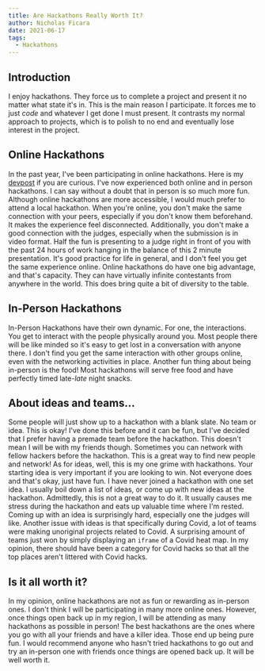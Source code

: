 ```yaml
---
title: Are Hackathons Really Worth It?
author: Nicholas Ficara
date: 2021-06-17
tags:
  - Hackathons
---
```


## Introduction

I enjoy hackathons. They force us to complete a project and present it no matter what state it's in. This is the main reason I participate. It forces me to just *code* and whatever I get done I must present. It contrasts my normal approach to projects, which is to polish to no end and eventually lose interest in the project. 

## Online Hackathons

In the past year, I've been participating in online hackathons. Here is my [devpost](https://devpost.com/Green-Robot-Dev-Studios) if you are curious. I've now experienced both online and in person hackathons. I can say without a doubt that in person is so much more fun. Although online hackathons are more accessible, I would much prefer to attend a local hackathon. When you're online, you don't make the same connection with your peers, especially if you don't know them beforehand. It makes the experience feel disconnected. Additionally, you don't make a good connection with the judges, especially when the submission is in video format. Half the fun is presenting to a judge right in front of you with the past 24 hours of work hanging in the balance of this 2 minute presentation. It's good practice for life in general, and I don't feel you get the same experience online. Online hackathons do have one big advantage, and that's capacity. They can have virtually infinite contestants from anywhere in the world. This does bring quite a bit of diversity to the table.

## In-Person Hackathons

In-Person Hackathons have their own dynamic. For one, the interactions. You get to interact with the people physically around you. Most people there will be like minded so it's easy to get lost in a conversation with anyone there. I don't find you get the same interaction with other groups online, even with the networking activities in place. Another fun thing about being in-person is the food! Most hackathons will serve free food and have perfectly timed late-*late* night snacks.

## About ideas and teams...

Some people will just show up to a hackathon with a blank slate. No team or idea. This is okay! I've done this before and it can be fun, but I've decided that I prefer having a premade team before the hackathon. This doesn't mean I will be with my friends though. Sometimes you can network with fellow hackers before the hackathon. This is a great way to find new people and network! As for ideas, well, this is my one grime with hackathons. Your starting idea is very important if you are looking to win. Not everyone does and that's okay, just have fun. I have never joined a hackathon with one set idea. I usually boil down a list of ideas, or come up with new ideas at the hackathon. Admittedly, this is not a great way to do it. It usually causes me stress during the hackathon and eats up valuable time where I'm rested. Coming up with an idea is surprisingly hard, especially one the judges will like. Another issue with ideas is that specifically during Covid, a lot of teams were making unoriginal projects related to Covid. A surprising amount of teams just won by simply displaying an `iframe` of a Covid heat map. In my opinion, there should have been a category for Covid hacks so that all the top places aren't littered with Covid hacks.  

## Is it all worth it?

In my opinion, online hackathons are not as fun or rewarding as in-person ones. I don't think I will be participating in many more online ones. However, once things open back up in my region, I will be attending as many hackathons as possible in person! The best hackathons are the ones where you go with all your friends and have a killer idea. Those end up being pure fun. I would recommend anyone who hasn't tried hackathons to go out and try an in-person one with friends once things are opened back up. It will be well worth it.